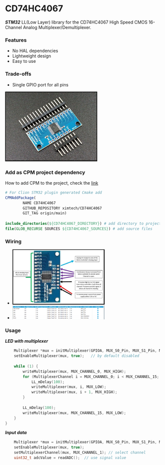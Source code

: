# CD74HC4067

***STM32*** LL(Low Layer) library for the CD74HC4067 High Speed CMOS 16-Channel Analog Multiplexer/Demultiplexer.

### Features

- No HAL dependencies
- Lightweight design
- Easy to use

### Trade-offs

- Single GPIO port for all pins

<img src="https://github.com/ximtech/CD74HC4067/blob/main/example/view.PNG" alt="image" width="300"/>

### Add as CPM project dependency

How to add CPM to the project, check the [link](https://github.com/cpm-cmake/CPM.cmake)
```cmake
# For Clion STM32 plugin generated Cmake add
CPMAddPackage(
        NAME CD74HC4067
        GITHUB_REPOSITORY ximtech/CD74HC4067
        GIT_TAG origin/main)

include_directories(${CD74HC4067_DIRECTORY}) # add directory to project
file(GLOB_RECURSE SOURCES ${CD74HC4067_SOURCES}) # add source files
```

### Wiring

- <img src="https://github.com/ximtech/CD74HC4067/blob/main/example/wiring.PNG" alt="image" width="300"/>
- <img src="https://github.com/ximtech/CD74HC4067/blob/main/example/pin_config2.PNG" alt="image" width="300"/>

### Usage

***LED with multiplexer***
```c
    Multiplexer *mux = initMultiplexer(GPIOA, MUX_S0_Pin, MUX_S1_Pin, MUX_S2_Pin, MUX_S3_Pin, MUX_ENABLE_Pin, MUX_SIGNAL_Pin);
    setEnableMultiplexer(mux, true);   // by default disabled

    while (1) {
        writeMultiplexer(mux, MUX_CHANNEL_0, MUX_HIGH);
        for (MultiplexerChannel i = MUX_CHANNEL_0; i < MUX_CHANNEL_15; i++) {
            LL_mDelay(100);
            writeMultiplexer(mux, i, MUX_LOW);
            writeMultiplexer(mux, i + 1, MUX_HIGH);
        }

        LL_mDelay(100);
        writeMultiplexer(mux, MUX_CHANNEL_15, MUX_LOW);
    }
}
```

***Input data***
```c
    Multiplexer *mux = initMultiplexer(GPIOA, MUX_S0_Pin, MUX_S1_Pin, MUX_S2_Pin, MUX_S3_Pin, MUX_ENABLE_Pin, 0);
    setEnableMultiplexer(mux, true);
    setMultiplexerChannel(mux, MUX_CHANNEL_1); // select channel
    uint32_t adcValue = readADC();  // use signal value
```